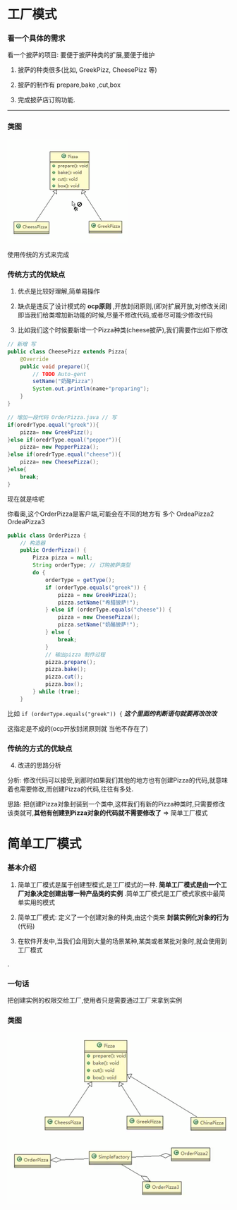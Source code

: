 # 工厂模式
### 看一个具体的需求

看一个披萨的项目: 要便于披萨种类的扩展,要便于维护

1. 披萨的种类很多(比如, GreekPizz, CheesePizz 等)

2. 披萨的制作有 prepare,bake ,cut,box

3. 完成披萨店订购功能.

---

### 类图
![](./img/QQ截图20210204092250.png)

使用传统的方式来完成

### 传统方式的优缺点

1. 优点是比较好理解,简单易操作

2. 缺点是违反了设计模式的 __ocp原则__ ,开放封闭原则,(即对扩展开放,对修改关闭)
即当我们给类增加新功能的时候,尽量不修改代码,或者尽可能少修改代码

3. 比如我们这个时候要新增一个Pizza种类(cheese披萨),我们需要作出如下修改

```java
// 新增 写
public class CheesePizz extends Pizza{
    @Override
    public void prepare(){
        // TODO Auto-gent
        setName("奶酪Pizza")
        System.out.println(name+"preparing");
    }
}
``` 

```java
// 增加一段代码 OrderPizza.java // 写
if(oredrType.equal("greek")){
    pizza= new GreekPizz();   
}else if(oredrType.equal("pepper")){
    pizza= new PepperPizza();
}else if(oredrType.equal("cheese")){
    pizza= new CheesePizza();
}else{
    break;
}
```

现在就是啥呢

你看奥,这个OrderPizza是客户端,可能会在不同的地方有 多个 
OrdeaPizza2  OrdeaPizza3

```java
public class OrderPizza {
    // 构造器
    public OrderPizza() {
        Pizza pizza = null;
        String orderType; // 订购披萨类型
        do {
            orderType = getType();
            if (orderType.equals("greek")) {
                pizza = new GreekPizza();
                pizza.setName("希腊披萨!");
            } else if (orderType.equals("cheese")) {
                pizza = new CheesePizza();
                pizza.setName("奶酪披萨!");
            } else {
                break;
            }
            // 输出pizza 制作过程
            pizza.prepare();
            pizza.bake();
            pizza.cut();
            pizza.box();
        } while (true);
    }
```

比如
`if (orderType.equals("greek")) {`
___这个里面的判断语句就要再改改改___

这指定是不成的(ocp开放封闭原则就 当他不存在了)
 
### 传统的方式的优缺点

4. 改进的思路分析

分析: 修改代码可以接受,到那时如果我们其他的地方也有创建Pizza的代码,就意味着也需要修改,而创建Pizza的代码,往往有多处.

思路: 把创建Pizza对象封装到一个类中,这样我们有新的Pizza种类时,只需要修改该类就可,__其他有创建到Pizza对象的代码就不需要修改了__ => 简单工厂模式 
 
 
 
 
# 简单工厂模式

### 基本介绍

1. 简单工厂模式是属于创建型模式,是工厂模式的一种. __简单工厂模式是由一个工厂对象决定创建出哪一种产品类的实例__ .简单工厂模式是工厂模式家族中最简单实用的模式

2. 简单工厂模式: 定义了一个创建对象的种类,由这个类来 __封装实例化对象的行为__ (代码)

3. 在软件开发中,当我们会用到大量的场景某种,某类或者某批对象时,就会使用到工厂模式

.
### 一句话
 把创建实例的权限交给工厂,使用者只是需要通过工厂来拿到实例
 
### 类图
![](./img/QQ截图20210204110242.png)

